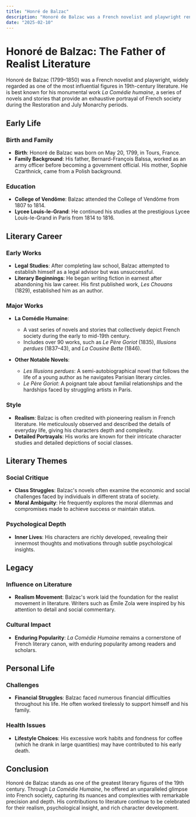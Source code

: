 ```yaml
---
title: "Honré de Balzac"
description: "Honoré de Balzac was a French novelist and playwright renowned for his monumental work 'La Comédie Humaine', which provides an exhaustive portrayal of French society during the Restoration and July Monarchy periods, and is considered a cornerstone of realist literature."
date: "2025-02-10"
--- 
```


# Honoré de Balzac: The Father of Realist Literature

Honoré de Balzac (1799–1850) was a French novelist and playwright, widely regarded as one of the most influential figures in 19th-century literature. He is best known for his monumental work *La Comédie humaine*, a series of novels and stories that provide an exhaustive portrayal of French society during the Restoration and July Monarchy periods.

## Early Life

### Birth and Family
- **Birth**: Honoré de Balzac was born on May 20, 1799, in Tours, France.
- **Family Background**: His father, Bernard-François Balssa, worked as an army officer before becoming a government official. His mother, Sophie Czarthnick, came from a Polish background.

### Education
- **College of Vendôme**: Balzac attended the College of Vendôme from 1807 to 1814.
- **Lycee Louis-le-Grand**: He continued his studies at the prestigious Lycee Louis-le-Grand in Paris from 1814 to 1816.

## Literary Career

### Early Works
- **Legal Studies**: After completing law school, Balzac attempted to establish himself as a legal advisor but was unsuccessful.
- **Literary Beginnings**: He began writing fiction in earnest after abandoning his law career. His first published work, *Les Chouans* (1829), established him as an author.

### Major Works
- **La Comédie Humaine**:
  - A vast series of novels and stories that collectively depict French society during the early to mid-19th century.
  - Includes over 90 works, such as *Le Père Goriot* (1835), *Illusions perdues* (1837–43), and *La Cousine Bette* (1846).
  
- **Other Notable Novels**:
  - *Les Illusions perdues*: A semi-autobiographical novel that follows the life of a young author as he navigates Parisian literary circles.
  - *Le Père Goriot*: A poignant tale about familial relationships and the hardships faced by struggling artists in Paris.

### Style
- **Realism**: Balzac is often credited with pioneering realism in French literature. He meticulously observed and described the details of everyday life, giving his characters depth and complexity.
- **Detailed Portrayals**: His works are known for their intricate character studies and detailed depictions of social classes.

## Literary Themes

### Social Critique
- **Class Struggles**: Balzac's novels often examine the economic and social challenges faced by individuals in different strata of society.
- **Moral Ambiguity**: He frequently explores the moral dilemmas and compromises made to achieve success or maintain status.

### Psychological Depth
- **Inner Lives**: His characters are richly developed, revealing their innermost thoughts and motivations through subtle psychological insights.

## Legacy

### Influence on Literature
- **Realism Movement**: Balzac's work laid the foundation for the realist movement in literature. Writers such as Émile Zola were inspired by his attention to detail and social commentary.
  
### Cultural Impact
- **Enduring Popularity**: *La Comédie Humaine* remains a cornerstone of French literary canon, with enduring popularity among readers and scholars.

## Personal Life

### Challenges
- **Financial Struggles**: Balzac faced numerous financial difficulties throughout his life. He often worked tirelessly to support himself and his family.
  
### Health Issues
- **Lifestyle Choices**: His excessive work habits and fondness for coffee (which he drank in large quantities) may have contributed to his early death.

## Conclusion

Honoré de Balzac stands as one of the greatest literary figures of the 19th century. Through *La Comédie Humaine*, he offered an unparalleled glimpse into French society, capturing its nuances and complexities with remarkable precision and depth. His contributions to literature continue to be celebrated for their realism, psychological insight, and rich character development.

